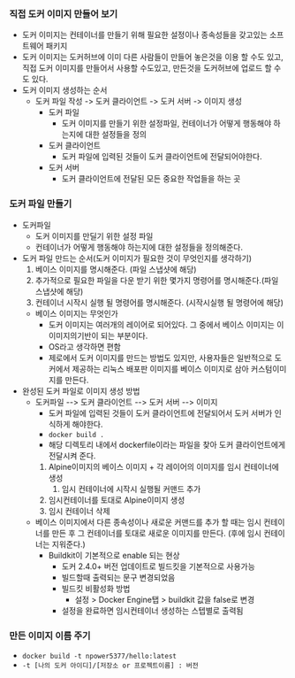 ### 직접 도커 이미지 만들어 보기

* 도커 이미지는 컨테이너를 만들기 위해 필요한 설정이나 종속성들을 갖고있는 소프트웨어 패키지
* 도커 이미지는 도커허브에 이미 다른 사람들이 만들어 놓은것을 이용 할 수도 있고, 직접 도커 이미지를 만들어서 사용할 수도있고, 만든것을 도커허브에 업로드 할 수도 있다.
* 도커 이미지 생성하는 순서
  * 도커 파일 작성 -> 도커 클라이언트  ->  도커 서버  ->  이미지 생성
    * 도커 파일
      * 도커 이미지를 만들기 위한 설정파일, 컨테이너가 어떻게 행동해야 하는지에 대한 설정들을 정의
    * 도커 클라이언트
      * 도커 파일에 입력된 것들이 도커 클라이언트에 전달되어야한다.
    * 도커 서버
      * 도커 클라이언트에 전달된 모든 중요한 작업들을 하는 곳
### 도커 파일 만들기
* 도커파일
  * 도커 이미지를 만딜기 위한 설정 파일
  * 컨테이너가 어떻게 행동해야 하는지에 대한 설정들을 정의해준다.
* 도커 파일 만드는 순서(도커 이미지가 필요한 것이 무엇인지를 생각하기)
  1. 베이스 이미지를 명시해준다. (파일 스냅샷에 해당)
  2. 추가적으로 필요한 파일을 다운 받기 위한 몇가지 명령어를 명시해준다.(파일 스냅샷에 해당)
  3. 컨테이너 시작시 실행 될 명령어를 명시해준다. (시작시실행 될 명령어에 해당)
  * 베이스 이미지는 무엇인가
    * 도커 이미지는 여러개의 레이어로 되어있다. 그 중에서 베이스 이미지는 이 이미지의기반이 되는 부분이다.
    * OS라고 생각하면 편함
    * 제로에서 도커 이미지를 만드는 방법도 있지만, 사용자들은 일반적으로 도커에서 제공하는 리눅스 배포판 이미지를 베이스 이미지로 삼아 커스텀이미지를 만든다.
* 완성된 도커 파일로 이미지 생성 방법
  * 도커파일 -->  도커 클라이언트 --> 도커 서버 --> 이미지
    * 도커 파일에 입력된 것들이 도커 클라이언트에 전달되어서 도커 서버가 인식하게 해야한다.
    * `docker build .`
    * 해당 디렉토리 내에서 dockerfile이라는 파일을 찾아 도커 클라이언트에게 전달시켜 준다. 
    1. Alpine이미지의 베이스 이미지 + 각 레이어의 이미지를 임시 컨테이너에 생성
       1. 임시 컨테이너에 시작시 실행될 커맨드 추가
    2. 임시컨테이너를 토대로 Alpine이미지 생성
    3. 임시 컨테이너 삭제
  * 베이스 이미지에서 다른 종속성이나 새로운 커맨드를 추가 할 때는 임시 컨테이너를 만든 후 그 컨테이너를 토대로 새로운 이미지를 만든다. (후에 임시 컨테이너는 지워준다.)
    * Buildkit이 기본적으로 enable 되는 현상
      * 도커 2.4.0+ 버전 업데이트로 빌드킷을 기본적으로 사용가능
      * 빌드할때 출력되는 문구 변경되었음
      * 빌드킷 비활성화 방법
        * 설정 > Docker Engine탭 > buildkit 값을 false로 변경
      * 설정을 완료하면 임시컨테이너 생성하는 스텝별로 출력됨
### 만든 이미지 이름 주기
* `docker build -t npower5377/hello:latest`
* `-t [나의 도커 아이디]/[저장소 or 프로젝트이름] : 버전`
